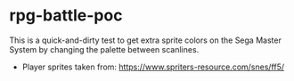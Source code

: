 # rpg-battle-poc
This is a quick-and-dirty test to get extra sprite colors on the Sega Master System by changing the palette between scanlines.



* Player sprites taken from: https://www.spriters-resource.com/snes/ff5/